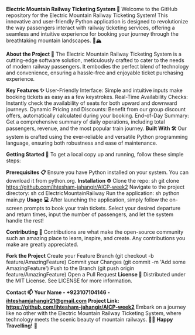 **Electric Mountain Railway Ticketing System :mountain_railway:**
Welcome to the GitHub repository for the Electric Mountain Railway Ticketing System! This innovative and user-friendly Python application is designed to revolutionize the way passengers interact with railway ticketing services, offering a seamless and intuitive experience for booking your journey through the breathtaking mountain landscapes. 🚂🏔️

**About the Project :star2:**
The Electric Mountain Railway Ticketing System is a cutting-edge software solution, meticulously crafted to cater to the needs of modern railway passengers. It embodies the perfect blend of technology and convenience, ensuring a hassle-free and enjoyable ticket purchasing experience.

**Key Features :sparkles:**
User-Friendly Interface: Simple and intuitive inputs make booking tickets as easy as a few keystrokes.
Real-Time Availability Checks: Instantly check the availability of seats for both upward and downward journeys.
Dynamic Pricing and Discounts: Benefit from our group discount offers, automatically calculated during your booking.
End-of-Day Summary: Get a comprehensive summary of daily operations, including total passengers, revenue, and the most popular train journey.
**Built With :hammer_and_wrench:**
Our system is crafted using the ever-reliable and versatile Python programming language, ensuring both robustness and ease of maintenance.

**Getting Started :rocket:**
To get a local copy up and running, follow these simple steps:

**Prerequisites :clipboard:**
Ensure you have Python installed on your system. You can download it from python.org.
**Installation :gear:**
Clone the repo:
sh
git clone https://github.com/ihtesham-jahangir/AICP-week2
Navigate to the project directory:
sh
cd ElectricMountainRailway
Run the application:
sh
python main.py
**Usage :computer:**
After launching the application, simply follow the on-screen prompts to book your train tickets. Select your desired departure and return times, input the number of passengers, and let the system handle the rest!

**Contributing :handshake:**
Contributions are what make the open-source community such an amazing place to learn, inspire, and create. Any contributions you make are greatly appreciated.

**Fork the Project**
Create your Feature Branch (git checkout -b feature/AmazingFeature)
Commit your Changes (git commit -m 'Add some AmazingFeature')
Push to the Branch (git push origin feature/AmazingFeature)
Open a Pull Request
**License :page_with_curl:**
Distributed under the MIT License. See LICENSE for more information.

**Contact :mailbox:**
**Your Name - +923107104146 - ihteshamjahangir21@gmail.com**
**Project Link: https://github.com/ihtesham-jahangir/AICP-week2**
Embark on a journey like no other with the Electric Mountain Railway Ticketing System, where technology meets the scenic beauty of mountain railways. 🚆🌄 **Happy Travelling!** 🎉
